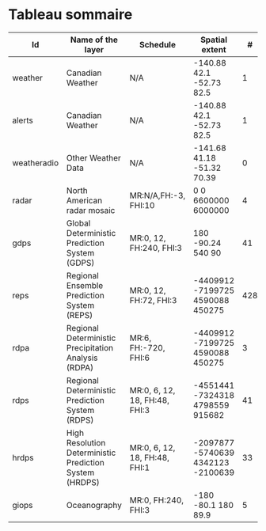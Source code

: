 # Tableau sommaire


Id | Name of the layer | Schedule | Spatial extent | #
---|-------------------|----------|----------------|--
weather | Canadian Weather  | N/A      | -140.88 42.1 -52.73 82.5 | 1
alerts | Canadian Weather  | N/A      | -140.88 42.1 -52.73 82.5 | 1
weatheradio | Other Weather Data | N/A      | -141.68 41.18 -51.32 70.39 | 0
radar | North American radar mosaic | MR:N/A,FH:-3, FHI:10 | 0 0 6600000 6000000 | 4
gdps | Global Deterministic Prediction System (GDPS) | MR:0, 12, FH:240, FHI:3 | 180 -90.24 540 90 | 41
reps | Regional Ensemble Prediction System (REPS) | MR:0, 12, FH:72, FHI:3 | -4409912 -7199725 4590088 450275 | 428
rdpa | Regional Deterministic Precipitation Analysis (RDPA) | MR:6, FH:-720, FHI:6 | -4409912 -7199725 4590088 450275 | 3
rdps | Regional Deterministic Prediction System (RDPS) | MR:0, 6, 12, 18, FH:48, FHI:3 | -4551441 -7324318 4798559 915682 | 41
hrdps | High Resolution Deterministic Prediction System (HRDPS) | MR:0, 6, 12, 18, FH:48, FHI:1 | -2097877 -5740639 4342123 -2100639 | 33
giops | Oceanography      | MR:0, FH:240, FHI:3 | -180 -80.1 180 89.9 | 5


